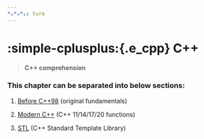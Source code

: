 ```yaml
---
ᴴₒᴴₒᴴₒ: ture
---
```


# **:simple-cplusplus:{.e_cpp} C++**

> **C++ comprehension**

### **This chapter can be separated into below sections:**

1. [Before C++98](C++OLD/README.md) (original fundamentals)

2. [Modern C++](C++NEW/README.md) (C++ 11/14/17/20 functions)

3. [STL](STL/README.md) (C++ Standard Template Library)
